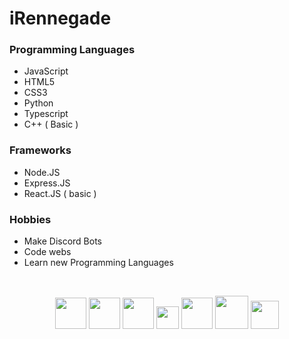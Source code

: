 # iRennegade
### Programming Languages
* JavaScript
* HTML5
* CSS3
* Python
* Typescript
* C++ ( Basic )

### Frameworks
* Node.JS
* Express.JS
* React.JS ( basic )

### Hobbies
* Make Discord Bots
* Code webs
* Learn new Programming Languages
<br>
<p align="center">
  <img src="https://i.pinimg.com/originals/91/94/c9/9194c978fa63798b2e882e6fda5eb953.png" width="50">
  <img src="https://upload.wikimedia.org/wikipedia/commons/thumb/9/99/Unofficial_JavaScript_logo_2.svg/2048px-Unofficial_JavaScript_logo_2.svg.png" width="50">
  <img src="https://upload.wikimedia.org/wikipedia/commons/thumb/6/61/HTML5_logo_and_wordmark.svg/512px-HTML5_logo_and_wordmark.svg.png" width="50">
  <img src="https://upload.wikimedia.org/wikipedia/commons/thumb/d/d5/CSS3_logo_and_wordmark.svg/1452px-CSS3_logo_and_wordmark.svg.png" width="36">
  <img src="https://upload.wikimedia.org/wikipedia/commons/thumb/4/4c/Typescript_logo_2020.svg/1024px-Typescript_logo_2020.svg.png" width="50">
  <img src="https://upload.wikimedia.org/wikipedia/commons/thumb/4/47/React.svg/1200px-React.svg.png" width="53">
  <img src="https://upload.wikimedia.org/wikipedia/commons/thumb/1/18/ISO_C%2B%2B_Logo.svg/306px-ISO_C%2B%2B_Logo.svg.png" width="45">
</p>
